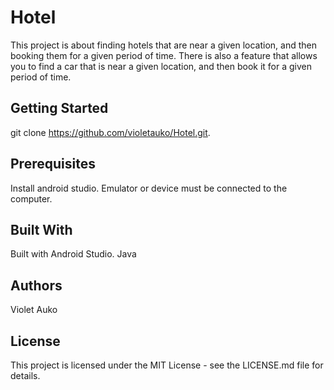 # Hotel 
This project is about finding hotels that are near a given location, and then booking them for a given period of time.
There is also a feature that allows you to find a car that is near a given location, and then book it for a given period of time.

## Getting Started
git clone https://github.com/violetauko/Hotel.git.

## Prerequisites
Install android studio.
Emulator or device must be connected to the computer.

## Built With
Built with Android Studio. Java

## Authors
Violet Auko

## License
This project is licensed under the MIT License - see the LICENSE.md file for details.
